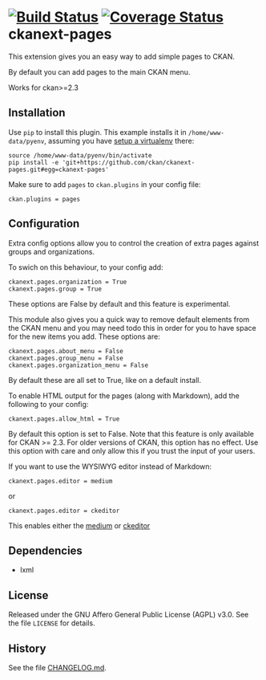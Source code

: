[![Build Status](https://travis-ci.org/ckan/ckanext-pages.svg?branch=master)](https://travis-ci.org/ckan/ckanext-pages)
[![Coverage Status](https://coveralls.io/repos/ckan/ckanext-pages/badge.svg?branch=master&service=github)](https://coveralls.io/github/ckan/ckanext-pages?branch=master)
ckanext-pages
=============

This extension gives you an easy way to add simple pages to CKAN.

By default you can add pages to the main CKAN menu.

Works for ckan>=2.3

## Installation

Use `pip` to install this plugin. This example installs it in `/home/www-data/pyenv`, assuming you have [setup a virtualenv](http://docs.ckan.org/en/latest/maintaining/installing/install-from-source.html#install-ckan-into-a-python-virtual-environment) there:

```
source /home/www-data/pyenv/bin/activate
pip install -e 'git+https://github.com/ckan/ckanext-pages.git#egg=ckanext-pages'
```

Make sure to add `pages` to `ckan.plugins` in your config file:

```
ckan.plugins = pages
```

## Configuration


Extra config options allow you to control the creation of extra pages against groups and organizations.

To swich on this behaviour, to your config add:

```
ckanext.pages.organization = True
ckanext.pages.group = True
```

These options are False by default and this feature is experimental.


This module also gives you a quick way to remove default elements from the CKAN menu and you may need todo this
in order for you to have space for the new items you add.  These options are:

```
ckanext.pages.about_menu = False
ckanext.pages.group_menu = False
ckanext.pages.organization_menu = False
```

By default these are all set to True, like on a default install.

To enable HTML output for the pages (along with Markdown), add the following to your config:

```
ckanext.pages.allow_html = True
```

By default this option is set to False. Note that this feature is only available for CKAN >= 2.3. For older versions of CKAN, this option has no effect.
Use this option with care and only allow this if you trust the input of your users.

If you want to use the WYSIWYG editor instead of Markdown:
```
ckanext.pages.editor = medium
```
or
```
ckanext.pages.editor = ckeditor
```
This enables either the [medium](https://jakiestfu.github.io/Medium.js/docs/) or [ckeditor](http://ckeditor.com/)

## Dependencies

* lxml


## License

Released under the GNU Affero General Public License (AGPL) v3.0. See the file `LICENSE` for details.


## History

See the file [CHANGELOG.md](CHANGELOG.md).

